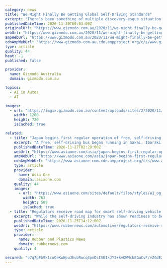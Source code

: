 ```yaml
---
category: news
title: "We Might Finally Be Getting Global Self-Driving Standards"
excerpt: "There’s been something of multiple discovery-esque situation in the self-driving car world: Tons of different manufacturers are all competing to refine autonomous technology, often in wildly different ways. That means we have a lot of variable ways of ..."
publishedDateTime: 2020-11-30T00:03:00Z
originalUrl: "https://www.gizmodo.com.au/2020/11/we-might-finally-be-getting-global-self-driving-standards/"
webUrl: "https://www.gizmodo.com.au/2020/11/we-might-finally-be-getting-global-self-driving-standards/"
ampWebUrl: "https://www.gizmodo.com.au/2020/11/we-might-finally-be-getting-global-self-driving-standards/amp/"
cdnAmpWebUrl: "https://www-gizmodo-com-au.cdn.ampproject.org/c/s/www.gizmodo.com.au/2020/11/we-might-finally-be-getting-global-self-driving-standards/amp/"
type: article
quality: 44
heat: -1
published: false

provider:
  name: Gizmodo Australia
  domain: gizmodo.com.au

topics:
  - AI in Autos
  - AI

images:
  - url: "https://imgix.gizmodo.com.au/content/uploads/sites/2/2020/11/30/r3kr2pkjdlc8ki9puqy8-scaled.jpg?ar=16%3A9&auto=format&fit=crop&q=65&w=1280"
    width: 1280
    height: 720
    isCached: true

related:
  - title: "Japan begins first regular operation of free, self-driving buses"
    excerpt: "A free, self-driving bus began running in Sakai, Ibaraki Prefecture, on Thursday. This is the first regular operation of a self-driving bus in Japan, according to the town.The town purchased French-made vehicles that have a capacity of 11"
    publishedDateTime: 2020-11-27T02:28:00Z
    webUrl: "https://www.asiaone.com/asia/japan-begins-first-regular-operation-free-self-driving-buses"
    ampWebUrl: "https://www.asiaone.com/asia/japan-begins-first-regular-operation-free-self-driving-buses?amp"
    cdnAmpWebUrl: "https://www-asiaone-com.cdn.ampproject.org/c/s/www.asiaone.com/asia/japan-begins-first-regular-operation-free-self-driving-buses?amp"
    type: article
    provider:
      name: Asia One
      domain: asiaone.com
    quality: 44
    images:
      - url: "https://www.asiaone.com/sites/default/files/styles/a1_og_image/public/original_images/Nov2020/20201127_selfdrivingbus_YomiuriShimbun.jpg?itok=jgbubST_"
        width: 763
        height: 509
        isCached: true
  - title: "Regulators receive road map for smart self-driving vehicle policies"
    excerpt: "While the self-driving industry has shown readiness to begin an era of transportation that no longer includes human safety drivers behind the wheel, regulators have not been moving as fast. Waymo has expanded its rider-only operations in metro Phoenix."
    publishedDateTime: 2020-11-25T14:12:00Z
    webUrl: "https://www.rubbernews.com/automotive/regulators-receive-road-map-smart-self-driving-vehicle-policies"
    type: article
    provider:
      name: Rubber and Plastics News
      domain: rubbernews.com
    quality: 4

secured: "o7q7pFb9k1cuQeKwWpuJhubRwcq4pnDsISU1kJY3+kvOWMck8GuCvF/vZGdEZbgS2WbQXbtCCJQEUgs/v76f06z84x/AJzybxdmM+pKX0epl+Fszcllo1kVIpJxKOdTnXAasA0C1RWIUWPQO1SjXMcygP9OR5A9mk7qmRTKxPBYdzt2UNdocnWm/FkTPkBYiihwqRpDDIAIIaOz6FCBWMPC5VbJ9VcneTPyii04pN/mM47Tjmjx60tWVvv4kmHxY2jOG6CwHuH62jyiEVDPvCSQYo+dBm9+RPFWUPiRjBu4VVa0kJ6WN2EFJOY13im1DJTaxUwu5PF5AFXyqpXrDohdxCbvrAN//l82VP6cBha4=;EPwFaR+zQWt27DtPfF9SCw=="
---
```


